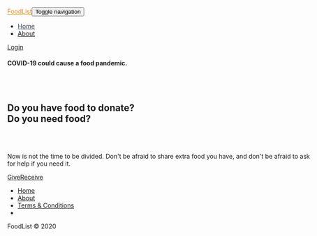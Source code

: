 <html><head>
    <meta charset="utf-8">
    <meta name="viewport" content="width=device-width, initial-scale=1.0, shrink-to-fit=no">
    <title>index</title>
    <link rel="stylesheet" href="assets/css/bootstrap/css/bootstrap.min.css">
    <link rel="stylesheet" href="assets/css/Footer-Basic.css">
    <link rel="stylesheet" href="assets/css/Highlight-Clean.css">
    <link rel="stylesheet" href="assets/css/Navigation-with-Search.css">
</head>

<body>
    <nav class="navbar navbar-light navbar-expand-md navigation-clean-search">
        <div class="container"><a class="navbar-brand" href="index.html" style="color: #e38b19;">FoodList</a><button data-toggle="collapse" class="navbar-toggler" data-target="#navcol-1"><span class="sr-only">Toggle navigation</span><span class="navbar-toggler-icon"></span></button>
            <div class="collapse navbar-collapse" id="navcol-1">
                <ul class="nav navbar-nav">
                    <li class="nav-item" role="presentation"><a class="nav-link" href="home.html" style="color: rgb(55,67,77);">Home</a></li>
                    <li class="nav-item" role="presentation"><a class="nav-link" href="about.html">About</a></li>
                </ul>
                <form class="form-inline mr-auto" target="_self">
                    <div class="form-group"><label for="search-field"></label></div>
                </form><a class="btn btn-light action-button" role="button" href="login.html">Login</a></div>
        </div>
    </nav>
    <div class="highlight-clean" style="background-image: "food-bank.jpg";background-repeat: no-repeat;background-size: cover;opacity: 1;height: 600px;width: 612;">
        <div class="container" style="opacity: 1;">
            <div class="intro" style="width: 700px;"><div class="text-center"><h4>COVID-19 could cause a food pandemic.</h4><br><br><h2><strong>Do you have food to donate?<br>Do you need food?</strong></h2><br><br><p>Now is not the time to be divided. Don't be afraid to share extra food you have, and don't be afraid to ask for help if you need it.</p></div></div>
            <div class="buttons"><a class="btn btn-primary" role="button" href="sign-up.html">Give</a><a class="btn btn-light" type="button" href="sign-up.html">Receive</a></div>
        </div>
    </div>
    <div class="footer-basic">
        <footer>
            <div class="social"></div>
            <ul class="list-inline">
                <li class="list-inline-item"><a href="home.html">Home</a></li>
                <li class="list-inline-item"><a href="about.html">About</a></li>
                <li class="list-inline-item"><a href="terms-and-conditions.html">Terms &amp; Conditions</a></li>
                <li class="list-inline-item"></li>
            </ul>
            <p class="copyright">FoodList © 2020</p>
        </footer>
    </div>
    <script src="/js/jquery-3.4.1.min.js"></script>
    <script src="assets/js/frontend.js"></script>
    <script id="bs-live-reload" data-sseport="62661" data-lastchange="1590306736298" src="/js/livereload.js"></script>


</body></html>
